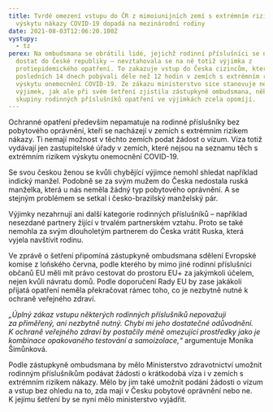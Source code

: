 ```yaml
---
title: Tvrdé omezení vstupu do ČR z mimoiunijních zemí s extrémním rizikem
  výskytu nákazy COVID-19 dopadá na mezinárodní rodiny
date: 2021-08-03T12:06:20.100Z
vystupy:
  - tz
perex: Na ombudsmana se obrátili lidé, jejichž rodinní příslušníci se nemohli
  dostat do České republiky – nevztahovala se na ně totiž výjimka z
  protiepidemického opatření. To zakazuje vstup do Česka cizincům, kteří v
  posledních 14 dnech pobývali déle než 12 hodin v zemích s extrémním rizikem
  výskytu onemocnění COVID-19. Ze zákazu ministerstvo sice stanovuje několik
  výjimek, jak ale při svém šetření zjistila zástupkyně ombudsmana, některé
  skupiny rodinných příslušníků opatření ve výjimkách zcela opomíjí.
---
```

<p>Ochranné opatření především nepamatuje na rodinné příslušníky bez pobytového oprávnění, kteří se nacházejí v&nbsp;zemích s extrémním rizikem nákazy. Ti nemají možnost v těchto zemích podat žádost o vízum. Víza totiž vydávají jen zastupitelské úřady v&nbsp;zemích, které nejsou na seznamu těch s extrémním rizikem výskytu onemocnění COVID-19.</p>

<p>Se svou&nbsp;českou ženou se kvůli chybějící výjimce nemohl shledat například indický manžel. Podobně se za svým mužem do Česka nedostala ruská manželka, která u nás neměla žádný typ pobytového oprávnění. A se stejným problémem se setkal i česko-brazilský manželský pár.</p>

<p>Výjimky nezahrnují ani další kategorie rodinných příslušníků &ndash; například nesezdané partnery žijící v&nbsp;trvalém partnerském vztahu. Proto se také nemohla za svým dlouholetým partnerem do Česka vrátit Ruska, která vyjela navštívit rodinu.</p>

<p>Ve zprávě o&nbsp;šetření připomíná zástupkyně ombudsmana sdělení Evropské komise z&nbsp;loňského června, podle kterého by mimo jiné rodinní příslušníci občanů EU měli mít právo cestovat do prostoru EU+ za jakýmkoli účelem, nejen kvůli návratu domů. Podle doporučení Rady EU by zase jakákoli přijatá opatření neměla překračovat rámec toho, co je nezbytně nutné k ochraně veřejného zdraví.</p>

<p><em>&bdquo;Úplný zákaz vstupu některých rodinných příslušníků<strong> </strong>nepovažuji za&nbsp;přiměřený, ani&nbsp;nezbytně nutný. Chybí mi jeho dostatečné odůvodnění. K&nbsp;ochraně veřejného zdraví by postačily méně omezující prostředky jako je kombinace opakovaného testování a&nbsp;samoizolace,&ldquo;</em> argumentuje Monika Šimůnková.</p>

<p>Podle zástupkyně ombudsmana by mělo Ministerstvo zdravotnictví umožnit rodinným příslušníkům podávat žádosti o krátkodobá víza i v zemích s extrémním rizikem nákazy. Mělo by jim také umožnit podání žádosti o vízum a vstup bez ohledu na to, zda mají v&nbsp;Česku pobytové oprávnění nebo ne. K&nbsp;jejímu šetření by se nyní mělo ministerstvo vyjádřit.</p>

